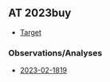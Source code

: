 ## AT 2023buy

* [Target](./target/index.html)

### Observations/Analyses

* [2023-02-1819](./2023-02-1819/index.html)
